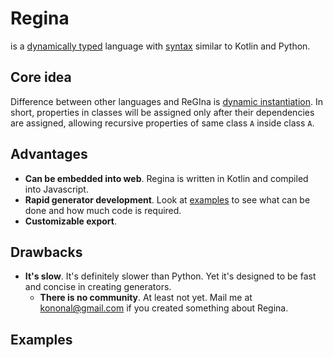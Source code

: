 # Regina

is a [dynamically typed](regina/notes/typization.md) language with [syntax](regina/notes/syntax.md) similar to Kotlin
and Python.

## Core idea

Difference between other languages and ReGIna is [dynamic instantiation](regina/notes/dynamic-instantiation.md). In
short, properties in classes will be assigned only after their dependencies are assigned, allowing recursive properties
of same class `A` inside class `A`.

## Advantages

* **Can be embedded into web**. Regina is written in Kotlin and compiled into Javascript.
* **Rapid generator development**. Look at [examples](#Examples) to see what can be done and how much code is required.
* **Customizable export**.

## Drawbacks

* **It's slow**. It's definitely slower than Python. Yet it's designed to be fast and concise in creating generators.
    * **There is no community**. At least not yet. Mail me at kononal@gmail.com if you created something about Regina.

## Examples
